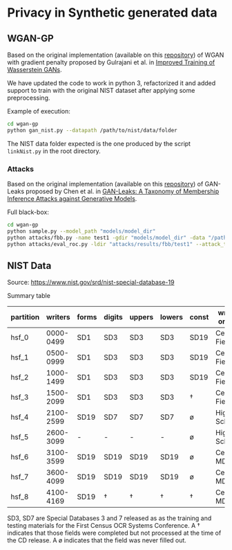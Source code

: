 # Privacy in Synthetic generated data

## WGAN-GP
Based on the original implementation (available on this [repository](https://github.com/igul222/improved_wgan_training)) of WGAN with gradient penalty proposed by Gulrajani et al. in [Improved Training of Wasserstein GANs](https://arxiv.org/abs/1704.00028).

We have updated the code to work in python 3, refactorized it and added support to train with the original NIST dataset after applying some preprocessing.

Example of execution:
```bash
cd wgan-gp
python gan_nist.py --datapath /path/to/nist/data/folder
```
The NIST data folder expected is the one produced by the script `linkNist.py` in the root directory.

### Attacks
Based on the original implementation (available on this [repository](https://github.com/DingfanChen/GAN-Leaks)) of GAN-Leaks proposed by Chen et al. in [GAN-Leaks: A Taxonomy of Membership Inference Attacks against Generative Models](https://arxiv.org/abs/1909.03935).

Full black-box:
```bash
cd wgan-gp
python sample.py --model_path "models/model_dir"
python attacks/fbb.py -name test1 -gdir "models/model_dir" -data "/path/to/nist/data/folder"
python attacks/eval_roc.py -ldir "attacks/results/fbb/test1" --attack_type fbb
```

## NIST Data

Source: https://www.nist.gov/srd/nist-special-database-19

Summary table

| partition | writers | forms | digits | uppers | lowers | const | writer origin |
| --- | --- | --- | --- |--- |--- |--- |--- |
| hsf_0 | 0000-0499 | SD1 | SD3 | SD3 | SD3 | SD19 | Census Field |
| hsf_1 | 0500-0999 | SD1 | SD3 | SD3 | SD3 | SD19 | Census Field |
| hsf_2 | 1000-1499 | SD1 | SD3 | SD3 | SD3 | SD19 | Census Field |
| hsf_3 | 1500-2099 | SD1 | SD3 | SD3 | SD3 | † | Census Field |
| hsf_4 | 2100-2599 | SD19 | SD7 | SD7 | SD7 | ø | High School |
| hsf_5 | 2600-3099 | - | - | - | - | ø | High School |
| hsf_6 | 3100-3599 | SD19 | SD19 | SD19 | SD19 | ø | Census MD |
| hsf_7 | 3600-4099 | SD19 | SD19 | SD19 | SD19 | ø | Census MD |
| hsf_8 | 4100-4169 | SD19 | † | † | † | † | Census MD |

SD3, SD7 are Special Databases 3 and 7 released as as the training and testing materials for the First Census OCR Systems Conference. A † indicates that those fields were completed but not processed at the time of the CD release. A ø indicates that the field was never filled out.
